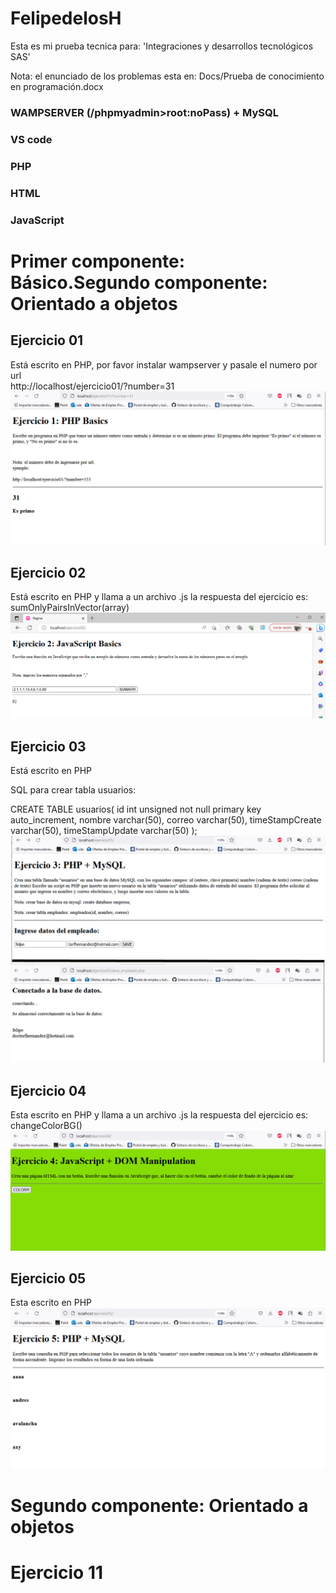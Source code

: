 # FelipedelosH

Esta es mi prueba tecnica para: 
'Integraciones y desarrollos tecnológicos SAS'

Nota: el enunciado de los problemas esta en: Docs/Prueba de conocimiento en programación.docx

### WAMPSERVER (/phpmyadmin>root:noPass) + MySQL
### VS code
### PHP
### HTML
### JavaScript



# Primer componente: Básico.Segundo componente: Orientado a objetos


## Ejercicio 01

Está escrito en PHP, por favor instalar wampserver y pasale el numero por url<br>
http://localhost/ejercicio01/?number=31
<br>
![Ejercicio01](Docs/Evidence/ejercicio01.png)

## Ejercicio 02

Está escrito en PHP y llama a un archivo .js la respuesta del ejercicio es:
<br>
sumOnlyPairsInVector(array)
<br>
![Ejercicio02](Docs/Evidence/ejercicio02.png)



## Ejercicio 03

Está escrito en PHP 

SQL para crear tabla usuarios:

CREATE TABLE usuarios(
 id int unsigned not null primary key auto_increment,
 nombre varchar(50),
 correo varchar(50),
 timeStampCreate varchar(50),
 timeStampUpdate varchar(50)
);
<br>
![Ejercicio03](Docs/Evidence/ejercicio03.png)


## Ejercicio 04

Esta escrito en PHP y llama a un archivo .js la respuesta del ejercicio es:
<br>
 changeColorBG()
<br>
![Ejercicio04](Docs/Evidence/ejercicio04.png)


## Ejercicio 05


Esta escrito en PHP
<br>
![Ejercicio05](Docs/Evidence/ejercicio05.png)



# Segundo componente: Orientado a objetos

# Ejercicio 11




